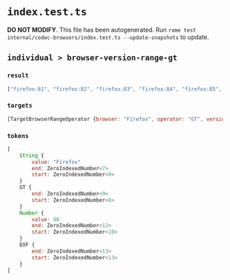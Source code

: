 # `index.test.ts`

**DO NOT MODIFY**. This file has been autogenerated. Run `rome test internal/codec-browsers/index.test.ts --update-snapshots` to update.

## `individual > browser-version-range-gt`

### `result`

```javascript
["firefox:81", "firefox:82", "firefox:83", "firefox:84", "firefox:85", "firefox:86", "firefox:87"]
```

### `targets`

```javascript
[TargetBrowserRangeOperator {browser: "Firefox", operator: "GT", version: 80}]
```

### `tokens`

```javascript
[
	String {
		value: "Firefox"
		end: ZeroIndexedNumber<7>
		start: ZeroIndexedNumber<0>
	}
	GT {
		end: ZeroIndexedNumber<9>
		start: ZeroIndexedNumber<8>
	}
	Number {
		value: 80
		end: ZeroIndexedNumber<12>
		start: ZeroIndexedNumber<10>
	}
	EOF {
		end: ZeroIndexedNumber<13>
		start: ZeroIndexedNumber<13>
	}
]
```
